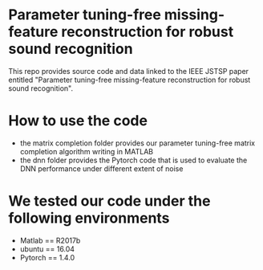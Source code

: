 # Parameter tuning-free missing-feature reconstruction for robust sound recognition
This repo provides source code and data linked to the IEEE JSTSP paper entitled "Parameter tuning-free missing-feature reconstruction for robust sound recognition".

# How to use the code
+ the matrix completion folder provides our parameter tuning-free matrix completion algorithm writing in MATLAB
+ the dnn folder provides the Pytorch code that is used to evaluate the DNN performance under different extent of noise

# We tested our code under the following environments
+ Matlab == R2017b
+ ubuntu == 16.04
+ Pytorch == 1.4.0
